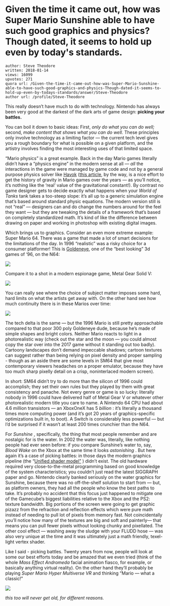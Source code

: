 # Given the time it came out, how was Super Mario Sunshine able to have such good graphics and physics? Though dated, it seems to hold up even by today's standards.

	author: Steve Theodore
	written: 2018-01-14
	views: 16099
	upvotes: 271
	quora url: /Given-the-time-it-came-out-how-was-Super-Mario-Sunshine-able-to-have-such-good-graphics-and-physics-Though-dated-it-seems-to-hold-up-even-by-todays-standards/answer/Steve-Theodore
	author url: /profile/Steve-Theodore


This really doesn’t have much to do with technology. Nintendo has always been very good at the darkest of the dark arts of game design: __picking your battles.__ 

You can boil it down to basic ideas: First, _only do what you can do well;_ second, _make content that shows what you can do well._  These principles only involve technology as a limiting factor — the current tech level gives you a rough boundary for what is possible on a given platform, and the artistry involves finding the most interesting uses of that limited space.

“Mario physics” is a great example. Back in the day Mario games literally didn’t have a “physics engine” in the modern sense at all — _all_  the interactions in the game were managed by game code and not by a general purpose physics solver like [Havok](https://www.havok.com/physics/) ([this article](https://hypertextbook.com/facts/2007/mariogravity.shtml), by the way, is a nice effort to get the history of gravity in Mario games over the years — as you’ll notice, it’s nothing like the ‘real’ value of the gravitational constant!). By contrast no game designer gets to decide exactly what happens when your _World of Tanks_  tank takes a too-steep slope: it’s all up to a generic simulation engine that’s based around standard physic equations. The modern version still is not “real” — designers can and do change the numbers around for the feel they want — but they are tweaking the details of a framework that’s based on completely standardized math. It’s kind of like the difference between drawing on paper and working in photoshop with existing digital images.

Which brings us to graphics. Consider an even more extreme example: Super Mario 64. There was a game that made a lot of smart decisions for the limitations of the day. In 1996 “realistic” was a risky choice for a consumer platformer! This is [Goldeneye](https://en.wikipedia.org/wiki/GoldenEye_007_(1997_video_game)), one of the “best looking” 3d games of ‘96, on the N64:

![](https://qph.fs.quoracdn.net/main-qimg-f019d664c0a42a2245230899913e58ed-c)

Compare it to a shot in a modern espionage game, Metal Gear Solid V:

![](https://qph.fs.quoracdn.net/main-qimg-8443f30acc5751fa5d98b6f9d72709d4)

You can really see where the choice of subject matter imposes some hard, hard limits on what the artists get away with. On the other hand see how much continuity there is in these Marios over time:

![](https://qph.fs.quoracdn.net/main-qimg-115f1b3e882ccec4e883ebc265c832a6)

The tech delta is the same — but the 1996 Mario is still pretty approachable compared to that poor 300 poly Goldeneye dude, because he’s made of simple shapes and bright colors. Neither Mario reacts to light in a photorealistic way (check out the star and the moon — you could almost copy the star over into the 2017 game without it standing out too badly). Cartoony landscapes don’t demand impeccable shadows; cartoon textures can suggest rather than being relying on pixel density and proper sampling - though as an aside there are some levels in SM64 that give most contemporary viewers headaches on a proper emulator, because they have too much sharp pixelly detail on a crisp, noninterlaced modern screen).

In short: SM64 didn’t try to do more than the silicon of 1996 could accomplish; they set their own rules but they played by them with great consistency and panache. Not every genre or game is so lucky: literally nobody in 1996 could have delivered half of Metal Gear V or whatever other photorealistic modern title you care to name. A Nintendo 64 CPU had about 4.6 million transistors — an XboxOneX has 5 _billion_ : it’s literally a thousand times more computing power (and it’s got 20 years of graphics-specific optimizations built in, to boot). A Switch is considerably less powerful — but I’d be surprised if it wasn’t at least 200 times crunchier than the N64.

For _Sunshine_ , specifically, the thing that most people remember and are nostalgic for is the water. In 2002 the water was, literally, like nothing people had ever seen before: if you compare Sunshine’s water to, say, _Blood Wake_  on the Xbox at the same time it looks _astonishing_ . But here again it’s a case of picking battles: in those days the modern graphics pipeline (the “[Unified shader model”](https://en.wikipedia.org/wiki/Unified_shader_model) ) didn’t exist. The old hardware required very close-to-the-metal programming based on good knowledge of the system characteristics; you couldn’t just read the latest SIGGRAPH paper and go. Nintendo clearly banked seriously on the water graphics for Sunshine, because there was no off-the-shelf solution to start from — but, as platform owners, they had all the people who know the best paths to take. It’s probably no accident that this focus just happened to mitigate one of the Gamecube’s biggest liabilities relative to the Xbox and the PS2: texture bandwidth. Big portions of the screen were going to get graphic pizazz from the refraction and reflection effects which were pure math instead of needing to pull lot of pixels from memory fast. Not coincidentally you’ll notice how many of the textures are big and soft and painterly— that means you can pull fewer pixels without looking chunky and pixellated. The other cool effect — washing away the sludge with your FLUDD hose — was also very unique at the time and it was ultimately just a math friendly, texel-light vertex shader.

Like I said - picking battles. Twenty years from now, people will look at some our best efforts today and be amazed that we even tried (think of the whole _Mass Effect Andromeda_  facial animation fiasco, for example, or basically anything virtual reality). On the other hand they’ll probably be playing _Super Mario Hyper Multiverse VR_  and thinking “Mario — what a classic!”

![](https://qph.fs.quoracdn.net/main-qimg-88955bc82133f82792b9f9743f41012d)

_this too will never get old, for different reasons._ 

